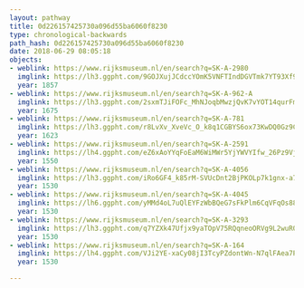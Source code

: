 ```yaml
---
layout: pathway
title: 0d226157425730a096d55ba6060f8230
type: chronological-backwards
path_hash: 0d226157425730a096d55ba6060f8230
date: 2018-06-29 08:05:18
objects:
- weblink: https://www.rijksmuseum.nl/en/search?q=SK-A-2980
  imglink: https://lh3.ggpht.com/9GOJXujJCdccYOmK5VNFTIndDGVTmk7YT93Xf9OD60m_gQnip7XTIem5eb_PDhhgmMD-dawjP3HkvNQwPVdoTGQMFGQ=s200
  year: 1857
- weblink: https://www.rijksmuseum.nl/en/search?q=SK-A-962-A
  imglink: https://lh3.ggpht.com/2sxmTJiFOFc_MhNJoqbMwzjQvK7vYOT14qurFmO7xlWopsl1jIIfG_pQWlVqPgc2lw86xhyLvmj6l-qDmGW_DO-j-rY=s200
  year: 1675
- weblink: https://www.rijksmuseum.nl/en/search?q=SK-A-781
  imglink: https://lh3.ggpht.com/r8LvXv_XveVc_O_k8q1CGBYS6ox73KwDQ0Gz9CT9KRir0KX0x8eq__TpMkvdnmZuFfZnW_KuT3tkrHM2V-dRYqSXVA=s200
  year: 1623
- weblink: https://www.rijksmuseum.nl/en/search?q=SK-A-2591
  imglink: https://lh4.ggpht.com/eZ6xAoYYqFoEaM6WiMWr5YjYWVYIfw_26Pz9Vjqvc12spardmtsNcp1cd0YwB4CapA2eG0MEwUl12Lpko4Rd5d4qDA8=s200
  year: 1550
- weblink: https://www.rijksmuseum.nl/en/search?q=SK-A-4056
  imglink: https://lh3.ggpht.com/iRo6GF4_k85rM-SVUcDnt2BjPKOLp7k1gnx-a7CMnAONc0ZS2yqvY6eTScWuWaOuZ_UPyQtXRXhQjzteqDJNWj1uzQ=s200
  year: 1530
- weblink: https://www.rijksmuseum.nl/en/search?q=SK-A-4045
  imglink: https://lh6.ggpht.com/yMMd4oL7uQlEYFzWbBQeG7sFkPlm6CqVFqOs88zHrE9CoVj1-3YaX1FMV_ePG4XKqzyklAe3IW7xFk55rjB3KYuPN9g=s200
  year: 1530
- weblink: https://www.rijksmuseum.nl/en/search?q=SK-A-3293
  imglink: https://lh3.ggpht.com/q7YZXk47Ufjx9yaTOpV75RQqneoORVg9L2wuR0cRxKp0XltV2Qu9HrPQGMq17oIRgCOfX5Gm9c7-7lpzue58xssHNTA=s200
  year: 1530
- weblink: https://www.rijksmuseum.nl/en/search?q=SK-A-164
  imglink: https://lh4.ggpht.com/VJi2YE-xaCy08jI3TcyPZdontWn-N7qlFAea7PxRjMpb7XaUws6Bsr1Znk-8faRXFocNhxniKTxT0D2yrv9r4uhvhkjD=s200
  year: 1530

---
```

